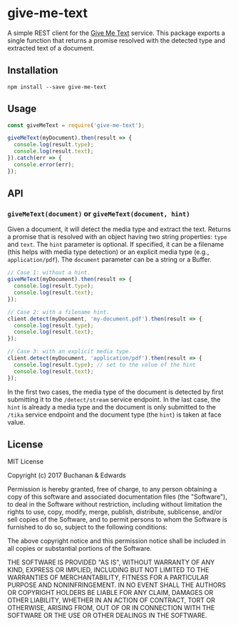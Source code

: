# give-me-text

A simple REST client for the [Give Me Text](http://givemetext.okfnlabs.org) service. This package exports a single function that returns a promise resolved with the detected type and extracted text of a document.

## Installation

```
npm install --save give-me-text
```

## Usage

```javascript
const giveMeText = require('give-me-text');

giveMeText(myDocument).then(result => {
  console.log(result.type);
  console.log(result.text);
}).catch(err => {
  console.error(err);
});
```

## API

### `giveMeText(document)` or `giveMeText(document, hint)`

Given a document, it will detect the media type and extract the text. Returns a promise that is resolved with an object having two string properties: `type` and `text`. The `hint` parameter is optional. If specified, it can be a filename (this helps with media type detection) or an explicit media type (e.g., `application/pdf`). The `document` parameter can be a string or a Buffer.

```javascript
// Case 1: without a hint.
giveMeText(myDocument).then(result => {
  console.log(result.type);
  console.log(result.text);
});

// Case 2: with a filename hint.
client.detect(myDocument, 'my-document.pdf').then(result => {
  console.log(result.type);
  console.log(result.text);
});

// Case 3: with an explicit media type.
client.detect(myDocument, 'application/pdf').then(result => {
  console.log(result.type); // set to the value of the hint
  console.log(result.text);
});
```

In the first two cases, the media type of the document is detected by first submitting it to the `/detect/stream` service endpoint. In the last case, the `hint` is already a media type and the document is only submitted to the `/tika` service endpoint and the document type (the `hint`) is taken at face value.

## License

MIT License

Copyright (c) 2017 Buchanan & Edwards

Permission is hereby granted, free of charge, to any person obtaining a copy
of this software and associated documentation files (the "Software"), to deal
in the Software without restriction, including without limitation the rights
to use, copy, modify, merge, publish, distribute, sublicense, and/or sell
copies of the Software, and to permit persons to whom the Software is
furnished to do so, subject to the following conditions:

The above copyright notice and this permission notice shall be included in all
copies or substantial portions of the Software.

THE SOFTWARE IS PROVIDED "AS IS", WITHOUT WARRANTY OF ANY KIND, EXPRESS OR
IMPLIED, INCLUDING BUT NOT LIMITED TO THE WARRANTIES OF MERCHANTABILITY,
FITNESS FOR A PARTICULAR PURPOSE AND NONINFRINGEMENT. IN NO EVENT SHALL THE
AUTHORS OR COPYRIGHT HOLDERS BE LIABLE FOR ANY CLAIM, DAMAGES OR OTHER
LIABILITY, WHETHER IN AN ACTION OF CONTRACT, TORT OR OTHERWISE, ARISING FROM,
OUT OF OR IN CONNECTION WITH THE SOFTWARE OR THE USE OR OTHER DEALINGS IN THE
SOFTWARE.